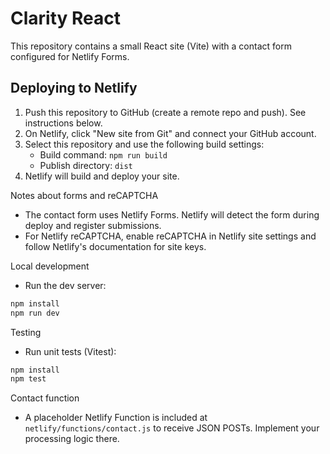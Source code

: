 # Clarity React

This repository contains a small React site (Vite) with a contact form configured for Netlify Forms.

## Deploying to Netlify

1. Push this repository to GitHub (create a remote repo and push). See instructions below.
2. On Netlify, click "New site from Git" and connect your GitHub account.
3. Select this repository and use the following build settings:
   - Build command: `npm run build`
   - Publish directory: `dist`
4. Netlify will build and deploy your site.

Notes about forms and reCAPTCHA

- The contact form uses Netlify Forms. Netlify will detect the form during deploy and register submissions.
- For Netlify reCAPTCHA, enable reCAPTCHA in Netlify site settings and follow Netlify's documentation for site keys.

Local development

- Run the dev server:

```bash
npm install
npm run dev
```

Testing

- Run unit tests (Vitest):

```bash
npm install
npm test
```

Contact function

- A placeholder Netlify Function is included at `netlify/functions/contact.js` to receive JSON POSTs. Implement your processing logic there.
